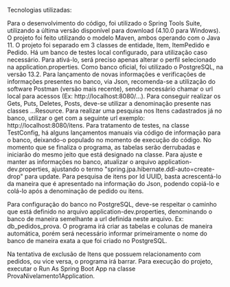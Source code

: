 Tecnologias utilizadas:

Para o desenvolvimento do código, foi utilizado o Spring Tools Suite, utilizando a última versão disponível para download (4.10.0 para Windows). O projeto foi feito utilizando o
modelo Maven, ambos operando com o Java 11. O projeto foi separado em 3 classes de entidade, Item, ItemPedido e Pedido. Há um banco de testes local configurado, para utilização
caso necessário. Para ativá-lo, será preciso apenas alterar o perfil selecionado na application.properties. Como banco oficial, foi utilizado o PostgreSQL, na versão 13.2.
Para lançamento de novas informações e verificações de informações presentes no banco, via Json, recomenda-se a utilização do software Postman (versão mais recente), sendo necessário chamar o url
local para acessos (Ex: http://localhost:8080/...).
Para conseguir realizar os Gets, Puts, Deletes, Posts, deve-se utilizar a denominação presente nas classes ...Resource. Para realizar uma pesquisa nos Itens cadastrados já no
banco, utilizar o get com a seguinte url exemplo: http://localhost:8080/itens.
Para tratamento de testes, na classe TestConfig, há alguns lançamentos manuais via código de informação para o banco, deixando-o populado no momento de execução do código. No
momento que se finaliza o programa, as tabelas serão derrubadas e iniciarão do mesmo jeito que está designado na classe. Para ajuste e manter as informações no banco, atualizar
o arquivo application-dev.properties, ajustando o termo "spring.jpa.hibernate.ddl-auto=create-drop" para update.
Para pesquisa de itens por Id UUID, basta acrescentá-lo da maneira que é apresentado na informação do Json, podendo copiá-lo e colá-lo após a denominação de pedido ou itens.

Para configuração do banco no PostgreSQL, deve-se respeitar o caminho que está definido no arquivo application-dev.properties, denominando o banco de maneira semelhante a url
definida neste arquivo. Ex: db_pedidos_prova.
O programa irá criar as tabelas e colunas de maneira automática, porém será necessário informar primeiramente o nome do banco de maneira exata a que foi criado no PostgreSQL.

Na tentativa de exclusão de Itens que possuem relacionamento com pedidos, ou vice versa, o programa irá barrar.
Para execução do projeto, executar o Run As Spring Boot App na classe ProvaNivelamento1Application.
